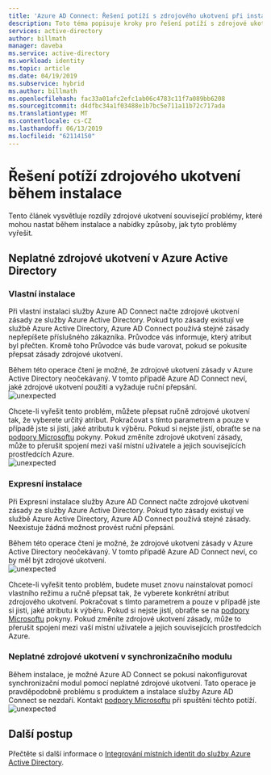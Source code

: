 ```yaml
---
title: 'Azure AD Connect: Řešení potíží s zdrojového ukotvení při instalaci | Dokumentace Microsoftu'
description: Toto téma popisuje kroky pro řešení potíží s zdrojové ukotvení během instalace.
services: active-directory
author: billmath
manager: daveba
ms.service: active-directory
ms.workload: identity
ms.topic: article
ms.date: 04/19/2019
ms.subservice: hybrid
ms.author: billmath
ms.openlocfilehash: fac33a01afc2efc1ab06c4783c11f7a089bb6208
ms.sourcegitcommit: d4dfbc34a1f03488e1b7bc5e711a11b72c717ada
ms.translationtype: MT
ms.contentlocale: cs-CZ
ms.lasthandoff: 06/13/2019
ms.locfileid: "62114150"
---
```

# <a name="troubleshooting-source-anchor-issues-during-installation"></a>Řešení potíží zdrojového ukotvení během instalace
Tento článek vysvětluje rozdíly zdrojové ukotvení související problémy, které mohou nastat během instalace a nabídky způsoby, jak tyto problémy vyřešit.

## <a name="invalid-source-anchor-in-azure-active-directory"></a>Neplatné zdrojové ukotvení v Azure Active Directory

### <a name="custom-installation"></a>Vlastní instalace

Při vlastní instalaci služby Azure AD Connect načte zdrojové ukotvení zásady ze služby Azure Active Directory. Pokud tyto zásady existují ve službě Azure Active Directory, Azure AD Connect používá stejné zásady nepřepíšete příslušného zákazníka. Průvodce vás informuje, který atribut byl přečten. Kromě toho Průvodce vás bude varovat, pokud se pokusíte přepsat zásady zdrojové ukotvení.

Během této operace čtení je možné, že zdrojové ukotvení zásady v Azure Active Directory neočekávaný. V tomto případě Azure AD Connect neví, jaké zdrojové ukotvení použití a vyžaduje ruční přepsání.</br>
![unexpected](media/tshoot-connect-source-anchor/source1.png)

Chcete-li vyřešit tento problém, můžete přepsat ručně zdrojové ukotvení tak, že vyberete určitý atribut. Pokračovat s tímto parametrem a pouze v případě jste si jisti, jaké atributu k výběru. Pokud si nejste jistí, obraťte se na [podpory Microsoftu](https://support.microsoft.com/contactus/) pokyny. Pokud změníte zdrojové ukotvení zásady, může to přerušit spojení mezi vaší místní uživatele a jejich souvisejících prostředcích Azure.</br>
![unexpected](media/tshoot-connect-source-anchor/source2.png)

### <a name="express-installation"></a>Expresní instalace
Při Expresní instalace služby Azure AD Connect načte zdrojové ukotvení zásady ze služby Azure Active Directory. Pokud tyto zásady existují ve službě Azure Active Directory, Azure AD Connect používá stejné zásady. Neexistuje žádná možnost provést ruční přepsání.

Během této operace čtení je možné, že zdrojové ukotvení zásady v Azure Active Directory neočekávaný. V tomto případě Azure AD Connect neví, co by měl být zdrojové ukotvení.</br>
![unexpected](media/tshoot-connect-source-anchor/source3.png)

Chcete-li vyřešit tento problém, budete muset znovu nainstalovat pomocí vlastního režimu a ručně přepsat tak, že vyberete konkrétní atribut zdrojového ukotvení. Pokračovat s tímto parametrem a pouze v případě jste si jisti, jaké atributu k výběru. Pokud si nejste jistí, obraťte se na [podpory Microsoftu](https://support.microsoft.com/contactus/) pokyny. Pokud změníte zdrojové ukotvení zásady, může to přerušit spojení mezi vaší místní uživatele a jejich souvisejících prostředcích Azure.

### <a name="invalid-source-anchor-in-sync-engine"></a>Neplatné zdrojové ukotvení v synchronizačního modulu
Během instalace, je možné Azure AD Connect se pokusí nakonfigurovat synchronizační modul pomocí neplatné zdrojové ukotvení. Tato operace je pravděpodobně problému s produktem a instalace služby Azure AD Connect se nezdaří. Kontakt [podpory Microsoftu](https://support.microsoft.com/contactus/) při spuštění těchto potíží.</br>
![unexpected](media/tshoot-connect-source-anchor/source4.png)


## <a name="next-steps"></a>Další postup
Přečtěte si další informace o [Integrování místních identit do služby Azure Active Directory](whatis-hybrid-identity.md).